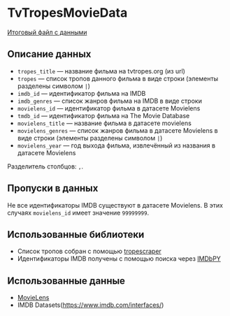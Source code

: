 # TvTropesMovieData

[Итоговый файл с данными](https://raw.githubusercontent.com/slowwavesleep/TvTropesMovieData/main/data/tropes_movie_data_final.csv)

## Описание данных

- `tropes_title` — название фильма на tvtropes.org (из url)
- `tropes` — список тропов данного фильма в виде строки (элементы разделены символом `|`)
- `imdb_id` — идентификатор фильма на IMDB
- `imdb_genres` — список жанров фильма на IMDB в виде строки 
- `movielens_id` — идентификатор фильма в датасете Movielens
- `tmdb_id` — идентификатор фильма на The Movie Database
- `movielens_title` — название фильма в датасете movielens
- `movielens_genres` — список жанров фильма в датасете Movielens в виде строки (элементы разделены символом `|`)
- `movielens_year` — год выхода фильма, извлечённый из названия в датасете Movielens

Разделитель столбцов: `,`.

## Пропуски в данных
Не все идентификаторы IMDB существуют в датасете Movielens. В этих случаях `movielens_id` имеет значение `99999999`.

## Использованные библиотеки
- Список тропов собран с помощью [tropescraper](https://github.com/raiben/tropescraper)
- Идентификаторы IMDB получены с помощью поиска через [IMDbPY](https://imdbpy.github.io/)

## Использованные данные
- [MovieLens](https://grouplens.org/datasets/movielens/)
- IMDB Datasets(https://www.imdb.com/interfaces/)

